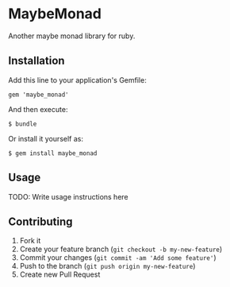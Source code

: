 # MaybeMonad

Another maybe monad library for ruby.

## Installation

Add this line to your application's Gemfile:

    gem 'maybe_monad'

And then execute:

    $ bundle

Or install it yourself as:

    $ gem install maybe_monad

## Usage

TODO: Write usage instructions here

## Contributing

1. Fork it
2. Create your feature branch (`git checkout -b my-new-feature`)
3. Commit your changes (`git commit -am 'Add some feature'`)
4. Push to the branch (`git push origin my-new-feature`)
5. Create new Pull Request
